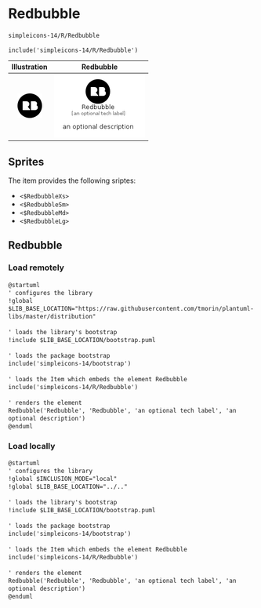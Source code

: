 # Redbubble


```text
simpleicons-14/R/Redbubble
```

```text
include('simpleicons-14/R/Redbubble')
```



| Illustration | Redbubble |
| :---: | :---: |
| ![illustration for Illustration](../../simpleicons-14/R/Redbubble.png) | ![illustration for Redbubble](../../simpleicons-14/R/Redbubble.Local.png) |



## Sprites
The item provides the following sriptes:

- `<$RedbubbleXs>`
- `<$RedbubbleSm>`
- `<$RedbubbleMd>`
- `<$RedbubbleLg>`





## Redbubble

### Load remotely
```plantuml
@startuml
' configures the library
!global $LIB_BASE_LOCATION="https://raw.githubusercontent.com/tmorin/plantuml-libs/master/distribution"

' loads the library's bootstrap
!include $LIB_BASE_LOCATION/bootstrap.puml

' loads the package bootstrap
include('simpleicons-14/bootstrap')

' loads the Item which embeds the element Redbubble
include('simpleicons-14/R/Redbubble')

' renders the element
Redbubble('Redbubble', 'Redbubble', 'an optional tech label', 'an optional description')
@enduml
```

### Load locally
```plantuml
@startuml
' configures the library
!global $INCLUSION_MODE="local"
!global $LIB_BASE_LOCATION="../.."

' loads the library's bootstrap
!include $LIB_BASE_LOCATION/bootstrap.puml

' loads the package bootstrap
include('simpleicons-14/bootstrap')

' loads the Item which embeds the element Redbubble
include('simpleicons-14/R/Redbubble')

' renders the element
Redbubble('Redbubble', 'Redbubble', 'an optional tech label', 'an optional description')
@enduml
```

